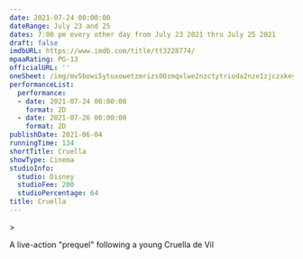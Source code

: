 ```yaml
---
date: 2021-07-24 00:00:00
dateRange: July 23 and 25
dates: 7:00 pm every other day from July 23 2021 thru July 25 2021
draft: false
imdbURL: https://www.imdb.com/title/tt3228774/
mpaaRating: PG-13
officialURL: ''
oneSheet: /img/mv5bowi5ytuxowetzmrizs00zmqxlwe2nzctytrioda2nze1zjczxkeyxkfqcgdeqxvymdm2ndm2mq-._v1_.jpg
performanceList:
  performance:
  - date: 2021-07-24 00:00:00
    format: 2D
  - date: 2021-07-26 00:00:00
    format: 2D
publishDate: 2021-06-04
runningTime: 134
shortTitle: Cruella
showType: Cinema
studioInfo:
  studio: Disney
  studioFee: 200
  studioPercentage: 64
title: Cruella
---
```


\>

A live-action "prequel" following a young Cruella de Vil